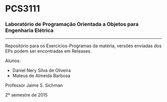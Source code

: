 # PCS3111
### Laboratório de Programação Orientada a Objetos para Engenharia Elétrica
_________________________________
Repositório para os Exercícios-Programas da matéria, versões enviadas dos EPs podem ser encontradas em Releases.

Alunos:
* Daniel Nery Silva de Oliveira
* Mateus de Almeida Barbosa

Professor Jaime S. Sichman

2º semestre de 2015
